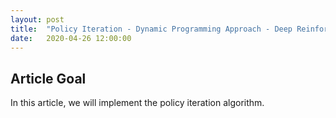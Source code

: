 ```yaml
---
layout: post
title:  "Policy Iteration - Dynamic Programming Approach - Deep Reinforcement Learning Series"
date:   2020-04-26 12:00:00
---
```


## Article Goal

In this article, we will implement the policy iteration algorithm.

